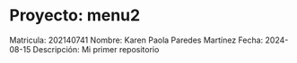 # Proyecto: menu2
Matricula: 	202140741
Nombre: 	Karen Paola Paredes Martínez
Fecha: 		2024-08-15
Descripción:    Mi primer repositorio
